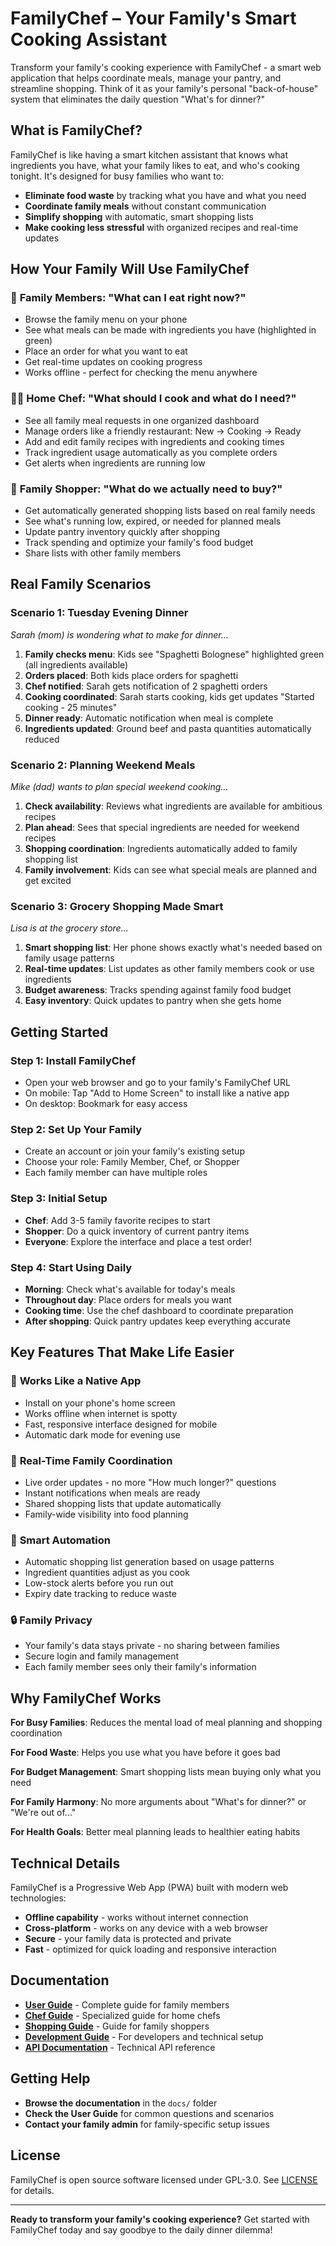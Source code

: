 # FamilyChef – Your Family's Smart Cooking Assistant

Transform your family's cooking experience with FamilyChef - a smart web application that helps coordinate meals, manage your pantry, and streamline shopping. Think of it as your family's personal "back-of-house" system that eliminates the daily question "What's for dinner?"

## What is FamilyChef?

FamilyChef is like having a smart kitchen assistant that knows what ingredients you have, what your family likes to eat, and who's cooking tonight. It's designed for busy families who want to:

- **Eliminate food waste** by tracking what you have and what you need
- **Coordinate family meals** without constant communication
- **Simplify shopping** with automatic, smart shopping lists
- **Make cooking less stressful** with organized recipes and real-time updates

## How Your Family Will Use FamilyChef

### 🍕 **Family Members**: "What can I eat right now?"
- Browse the family menu on your phone
- See what meals can be made with ingredients you have (highlighted in green)
- Place an order for what you want to eat
- Get real-time updates on cooking progress
- Works offline - perfect for checking the menu anywhere

### 👨‍🍳 **Home Chef**: "What should I cook and what do I need?"
- See all family meal requests in one organized dashboard
- Manage orders like a friendly restaurant: New → Cooking → Ready
- Add and edit family recipes with ingredients and cooking times
- Track ingredient usage automatically as you complete orders
- Get alerts when ingredients are running low

### 🛒 **Family Shopper**: "What do we actually need to buy?"
- Get automatically generated shopping lists based on real family needs
- See what's running low, expired, or needed for planned meals
- Update pantry inventory quickly after shopping
- Track spending and optimize your family's food budget
- Share lists with other family members

## Real Family Scenarios

### **Scenario 1: Tuesday Evening Dinner**
*Sarah (mom) is wondering what to make for dinner...*

1. **Family checks menu**: Kids see "Spaghetti Bolognese" highlighted green (all ingredients available)
2. **Orders placed**: Both kids place orders for spaghetti
3. **Chef notified**: Sarah gets notification of 2 spaghetti orders
4. **Cooking coordinated**: Sarah starts cooking, kids get updates "Started cooking - 25 minutes"
5. **Dinner ready**: Automatic notification when meal is complete
6. **Ingredients updated**: Ground beef and pasta quantities automatically reduced

### **Scenario 2: Planning Weekend Meals**
*Mike (dad) wants to plan special weekend cooking...*

1. **Check availability**: Reviews what ingredients are available for ambitious recipes
2. **Plan ahead**: Sees that special ingredients are needed for weekend recipes
3. **Shopping coordination**: Ingredients automatically added to family shopping list
4. **Family involvement**: Kids can see what special meals are planned and get excited

### **Scenario 3: Grocery Shopping Made Smart**
*Lisa is at the grocery store...*

1. **Smart shopping list**: Her phone shows exactly what's needed based on family usage patterns
2. **Real-time updates**: List updates as other family members cook or use ingredients
3. **Budget awareness**: Tracks spending against family food budget
4. **Easy inventory**: Quick updates to pantry when she gets home

## Getting Started

### **Step 1: Install FamilyChef**
- Open your web browser and go to your family's FamilyChef URL
- On mobile: Tap "Add to Home Screen" to install like a native app
- On desktop: Bookmark for easy access

### **Step 2: Set Up Your Family**
- Create an account or join your family's existing setup
- Choose your role: Family Member, Chef, or Shopper
- Each family member can have multiple roles

### **Step 3: Initial Setup**
- **Chef**: Add 3-5 family favorite recipes to start
- **Shopper**: Do a quick inventory of current pantry items
- **Everyone**: Explore the interface and place a test order!

### **Step 4: Start Using Daily**
- **Morning**: Check what's available for today's meals
- **Throughout day**: Place orders for meals you want
- **Cooking time**: Use the chef dashboard to coordinate preparation
- **After shopping**: Quick pantry updates keep everything accurate

## Key Features That Make Life Easier

### 📱 **Works Like a Native App**
- Install on your phone's home screen
- Works offline when internet is spotty
- Fast, responsive interface designed for mobile
- Automatic dark mode for evening use

### 🔄 **Real-Time Family Coordination**
- Live order updates - no more "How much longer?" questions
- Instant notifications when meals are ready
- Shared shopping lists that update automatically
- Family-wide visibility into food planning

### 🧠 **Smart Automation**
- Automatic shopping list generation based on usage patterns
- Ingredient quantities adjust as you cook
- Low-stock alerts before you run out
- Expiry date tracking to reduce waste

### 🔒 **Family Privacy**
- Your family's data stays private - no sharing between families
- Secure login and family management
- Each family member sees only their family's information

## Why FamilyChef Works

**For Busy Families**: Reduces the mental load of meal planning and shopping coordination

**For Food Waste**: Helps you use what you have before it goes bad

**For Budget Management**: Smart shopping lists mean buying only what you need

**For Family Harmony**: No more arguments about "What's for dinner?" or "We're out of..."

**For Health Goals**: Better meal planning leads to healthier eating habits

## Technical Details

FamilyChef is a Progressive Web App (PWA) built with modern web technologies:
- **Offline capability** - works without internet connection
- **Cross-platform** - works on any device with a web browser  
- **Secure** - your family data is protected and private
- **Fast** - optimized for quick loading and responsive interaction

## Documentation

- **[User Guide](docs/user-guide.md)** - Complete guide for family members
- **[Chef Guide](docs/chef-guide.md)** - Specialized guide for home chefs
- **[Shopping Guide](docs/shopping-guide.md)** - Guide for family shoppers
- **[Development Guide](docs/development.md)** - For developers and technical setup
- **[API Documentation](docs/api.md)** - Technical API reference

## Getting Help

- **Browse the documentation** in the `docs/` folder
- **Check the User Guide** for common questions and scenarios
- **Contact your family admin** for family-specific setup issues

## License

FamilyChef is open source software licensed under GPL-3.0. See [LICENSE](LICENSE) for details.

---

**Ready to transform your family's cooking experience?** Get started with FamilyChef today and say goodbye to the daily dinner dilemma!
